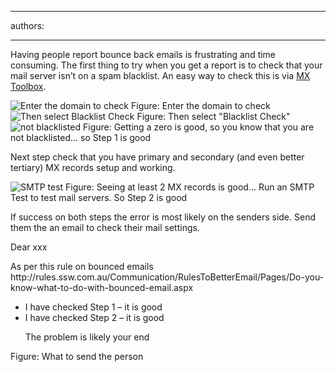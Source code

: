 

---
authors:

---




<span class='intro'> Having people report bounce back emails is frustrating and time consuming. The first thing to try when you get a report is to check that your mail server isn’t on a spam blacklist. An easy way to check this is via <a target="_blank" href="http&#58;//mxtoolbox.com/">MX Toolbox</a>. </span>

<img src="/Communication/RulesToBetterEmail/PublishingImages/MXToolbox-1.jpg" alt="Enter the domain to check" class="ms-rteCustom-ImageArea" />
<span class="ms-rteCustom-FigureNormal">Figure&#58; Enter the domain to check</span>

<img src="/Communication/RulesToBetterEmail/PublishingImages/MXToolbox-2.jpg" alt="Then select Blacklist Check" class="ms-rteCustom-ImageArea" />
<span class="ms-rteCustom-FigureNormal">Figure&#58; Then select &quot;Blacklist Check&quot;</span>

<img src="/Communication/RulesToBetterEmail/PublishingImages/MXToolbox-3.jpg" alt="not blacklisted" class="ms-rteCustom-ImageArea" />
<span class="ms-rteCustom-FigureNormal">Figure&#58; Getting a zero is good, so you know that you are not blacklisted… so Step 1 is good</span>

<p>Next step check that you have primary and secondary (and even better tertiary) MX records setup and working.</p>

<img src="/Communication/RulesToBetterEmail/PublishingImages/MXToolbox-4.jpg" alt="SMTP test" class="ms-rteCustom-ImageArea" />
<span class="ms-rteCustom-FigureNormal">Figure&#58; Seeing at least 2 MX records is good... Run an SMTP Test to test mail servers. So Step 2 is good</span> 

<p>If success on both steps the error is most likely on the senders side. Send them the an email to check their mail settings.</p>

<div class="greyBox">
<p>Dear xxx</p>
<p>As per this rule on bounced emails http&#58;//rules.ssw.com.au/Communication/RulesToBetterEmail/Pages/Do-you-know-what-to-do-with-bounced-email.aspx</p>
<ul>
<li>I have checked Step 1 – it is good</li>
<li>I have checked Step 2 – it is good</li>
<p>The problem is likely your end</p>
</ul></div>
<span class="ms-rteCustom-FigureNormal">Figure&#58; What to send the person </span>




